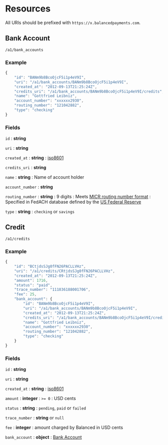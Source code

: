 # Resources

All URIs should be prefixed with `https://x.balancedpayments.com`.

## Bank Account

    /a1/bank_accounts

### Example

```javascript
{
    "id": "BANm9b8BcoOjcF5i1p4eV9I",
    "uri": "/a1/bank_accounts/BANm9b8BcoOjcF5i1p4eV9I",
    "created_at": "2012-09-13T21:25:24Z",
    "credits_uri": "/a1/bank_accounts/BANm9b8BcoOjcF5i1p4eV9I/credits",
    "name": "Gottfried Leibniz",
    "account_number": "xxxxxx2930",
    "routing_number": "121042882",
    "type": "checking"
}
```

### Fields

`id`
: **string**

`uri`
: **string**

`created_at`
: **string**
: [iso8601](http://en.wikipedia.org/wiki/Iso8601)

`credits_uri`
: **string**

`name`
: **string**
: Name of account holder

`account_number`
: **string**

`routing_number`
: **string**
: 9 digits
: Meets [MICR routing number format](http://en.wikipedia.org/wiki/Routing_transit_number#MICR_Routing_number_format)
: Specified in FedACH database defined by the
[US Federal Reserve](http://www.fedwiredirectory.frb.org/)

`type`
: **string**
: `checking` or `savings`


## Credit

    /a1/credits

### Example

```javascript
{
    "id": "BCtjdsSJg0fFN26PACLLVHz",
    "uri": "/a1/credits/CRtjdsSJg0fFN26PACLLVHz",
    "created_at": "2012-09-13T21:25:24Z",
    "amount": 1716,
    "status": "paid",
    "trace_number": "111036188001706",
    "fee": 25,
    "bank_account": {
        "id": "BANm9b8BcoOjcF5i1p4eV9I",
        "uri": "/a1/bank_accounts/BANm9b8BcoOjcF5i1p4eV9I",
        "created_at": "2012-09-13T21:25:24Z",
        "credits_uri": "/a1/bank_accounts/BANm9b8BcoOjcF5i1p4eV9I/credits",
        "name": "Gottfried Leibniz",
        "account_number": "xxxxxx2930",
        "routing_number": "121042882",
        "type": "checking"
    }
}
```

### Fields

`id`
: **string**

`uri`
: **string**

`created_at`
: **string**
: [iso8601](http://en.wikipedia.org/wiki/Iso8601)

`amount`
: **integer**
: `>= 0`
: USD cents

`status`
: **string**
: `pending`, `paid` or `failed`

`trace_number`
: **string** or `null`

`fee`
: **integer**
: amount charged by Balanced in USD cents

`bank_account`
: **object**
: [Bank Account](./resources/bank_accounts.rst)